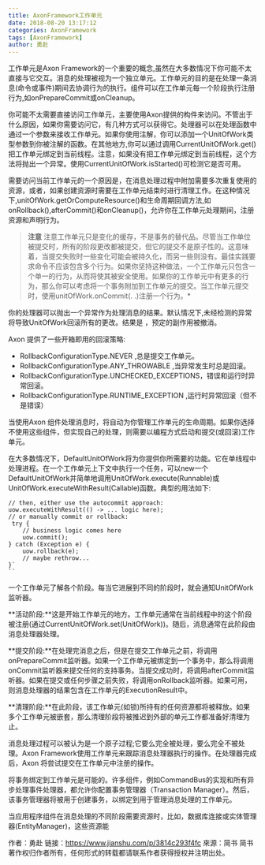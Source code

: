 ```yaml
---
title: AxonFramework工作单元
date: 2018-08-20 13:17:12
categories: AxonFramework
tags: [AxonFramework]
author: 勇赴
---
```


工作单元是Axon Framework的一个重要的概念,虽然在大多数情况下你可能不太直接与它交互。消息的处理被视为一个独立单元。工作单元的目的是在处理一条消息(命令或事件)期间去协调行为的执行。组件可以在工作单元每一个阶段执行注册行为,如onPrepareCommit或onCleanup。

<!-- more -->

你可能不太需要直接访问工作单元，主要使用Axon提供的构件来访问。不管出于什么原因，如果你需要访问它，有几种方式可以获得它。处理器可以在处理函数中通过一个参数来接收工作单元。如果你使用注解，你可以添加一个UnitOfWork类型参数到你被注解的函数。在其他地方,你可以通过调用CurrentUnitOfWork.get()把工作单元绑定到当前线程。注意，如果没有把工作单元绑定到当前线程，这个方法将抛出一个异常。使用CurrentUnitOfWork.isStarted()可检测它是否可用。

需要访问当前工作单元的一个原因是，在消息处理过程中附加需要多次重复使用的资源，或者，如果创建资源时需要在工作单元结束时进行清理工作。在这种情况下,unitOfWork.getOrComputeResource()和生命周期回调方法,如onRollback(),afterCommit()和onCleanup()，允许你在工作单元处理期间，注册资源和声明行为。

><b>注意</b>
注意工作单元只是变化的缓存，不是事务的替代品。尽管当工作单位被提交时，所有的阶段更改都被提交，但它的提交不是原子性的。这意味着，当提交失败时一些变化可能会被持久化，而另一些则没有。最佳实践要求命令不应该包含多个行为。如果你坚持这种做法，一个工作单元只包含一个单一的行为，从而将使其被安全使用。如果你的工作单元中有更多的行为，那么你可以考虑将一个事务附加到工作单元的提交。当工作单元提交时，使用unitOfWork.onCommit(. .)注册一个行为。*

你的处理器可以抛出一个异常作为处理消息的结果。默认情况下,未经检测的异常将导致UnitOfWork回滚所有的更改。结果是 ，预定的副作用被撤消。

Axon 提供了一些开箱即用的回滚策略:

* RollbackConfigurationType.NEVER ,总是提交工作单元。
* RollbackConfigurationType.ANY_THROWABLE ,当异常发生时总是回滚。
* RollbackConfigurationType.UNCHECKED_EXCEPTIONS，错误和运行时异常回滚。
* RollbackConfigurationType.RUNTIME_EXCEPTION ,运行时异常回滚（但不是错误）

当使用Axon 组件处理消息时，将自动为你管理工作单元的生命周期。如果你选择不使用这些组件，但实现自己的处理，则需要以编程方式启动和提交(或回滚)工作单元。

在大多数情况下，DefaultUnitOfWork将为你提供你所需要的功能。它在单线程中处理进程。在一个工作单元上下文中执行一个任务，可以new一个DefaultUnitOfWork并简单地调用UnitOfWork.execute(Runnable)或UnitOfWork.executeWithResult(Callable)函数。典型的用法如下:

```
// then, either use the autocommit approach: 
uow.executeWithResult(() -> ... logic here);
// or manually commit or rollback:
 try {
    // business logic comes here
    uow.commit();
} catch (Exception e) {
    uow.rollback(e);
    // maybe rethrow...
}`
``
```

一个工作单元了解各个阶段。每当它进展到不同的阶段时，就会通知UnitOfWork监听器。

**活动阶段:**这是开始工作单元的地方。工作单元通常在当前线程中的这个阶段被注册(通过CurrentUnitOfWork.set(UnitOfWork))。随后，消息通常在此阶段由消息处理器处理。

**提交阶段:**在处理完消息之后，但是在提交工作单元之前，将调用onPrepareCommit监听器。如果一个工作单元被绑定到一个事务中，那么将调用onCommit监听器来提交任何的支持事务。当提交成功时，将调用afterCommit监听器。如果在提交或任何步骤之前失败，将调用onRollback监听器。如果可用，则消息处理器的结果包含在工作单元的ExecutionResult中。

**清理阶段:**在此阶段，该工作单元(如锁)所持有的任何资源都将被释放。如果多个工作单元被嵌套，那么清理阶段将被推迟到外部的单元工作都准备好清理为止。

消息处理过程可以被认为是一个原子过程;它要么完全被处理，要么完全不被处理。Axon Framework使用工作单元来跟踪消息处理器执行的操作。在处理器完成后，Axon 将尝试提交在工作单元中注册的操作。

将事务绑定到工作单元是可能的。许多组件，例如CommandBus的实现和所有异步处理事件处理器，都允许你配置事务管理器（Transaction Manager）。然后，该事务管理器将被用于创建事务，以绑定到用于管理消息处理的工作单元。

当应用程序组件在消息处理的不同阶段需要资源时，比如，数据库连接或实体管理器(EntityManager)，这些资源能

作者：勇赴
链接：https://www.jianshu.com/p/3814c293f4fc
來源：简书
简书著作权归作者所有，任何形式的转载都请联系作者获得授权并注明出处。

